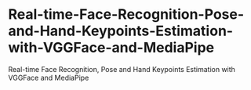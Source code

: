 # Real-time-Face-Recognition-Pose-and-Hand-Keypoints-Estimation-with-VGGFace-and-MediaPipe
Real-time Face Recognition, Pose and Hand Keypoints Estimation with VGGFace and MediaPipe
